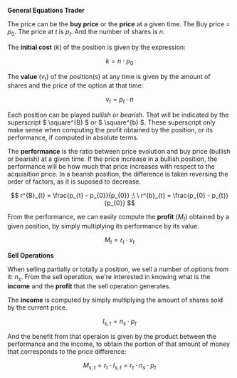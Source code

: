 **General Equations Trader**

The price can be the **buy price** or the **price** at a given time. The Buy price = $p_{0}$. The price at $t$ is $p_{t}$. And the number of shares is $n$.

The **initial cost** ($k$) of the position is given by the expression:

$$
k = n \cdot p_{0}
$$

The **value** ($v_{t}$) of the position(s) at any time is given by the amount of shares and the price of the option at that time:

$$
v_{t} = p_{t} \cdot n
$$

Each position can be played *bullish* or *bearish*. That will be indicated by the superscript $ \square^{B} $ or $ \square^{b} $. These superscript only make sense when computing the profit obtained by the position, or its performance, if computed in absolute terms.

The **performance** is the ratio between price evolution and buy price (bullish or bearish) at a given time. If the price increase in a bullish position, the performance will be how much that price increases with respect to the acquisition price. In a bearish position, the difference is taken reversing the order of factors, as it is suposed to decrease.

$$
r^{B}_{t} = \frac{p_{t} - p_{0}}{p_{0}} ;\ \ r^{b}_{t} = \frac{p_{0} - p_{t}}{p_{0}}
$$

From the performance, we can easily compute the **profit** ($M_{t}$) obtained by a given position, by simply multiplying its performance by its value.

$$
M_{t} = r_{t} \cdot v_{t}
$$

**Sell Operations**

When selling partially or totally a position, we sell a number of options from it: $n_s$. From the sell operation, we're interested in knowing what is the **income** and the **profit** that the sell operation generates. 

The **income** is computed by simply multiplying the amount of shares sold by the current price.

$$
I_{s, t} = n_s \cdot p_t
$$

And the benefit from that operaion is given by the product between the performance and the income, to obtain the portion of that amount of money that corresponds to the price difference:

$$
M_{s, t} = r_t \cdot I_{s, t} = r_{t} \cdot n_s \cdot p_t
$$

